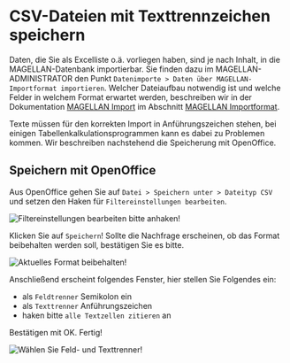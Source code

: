 # CSV-Dateien mit Texttrennzeichen speichern


Daten, die Sie als Excelliste o.ä. vorliegen haben, sind je nach Inhalt, in die MAGELLAN-Datenbank importierbar. Sie finden dazu im MAGELLAN-ADMINISTRATOR den Punkt `Datenimporte > Daten über MAGELLAN-Importformat importieren`. Welcher Dateiaufbau notwendig ist und welche Felder in welchem Format erwartet werden, beschreiben wir in der Dokumentation [MAGELLAN Import](https://doc.magellan6-import.stueber.de/) im Abschnitt [MAGELLAN Importformat](https://doc.magellan-import.stueber.de/MagImp/magellan-importformat.html).

Texte müssen für den korrekten Import in Anführungszeichen stehen, bei einigen Tabellenkalkulationsprogrammen kann es dabei zu Problemen kommen. Wir beschreiben nachstehend die Speicherung mit OpenOffice.


## Speichern mit OpenOffice

Aus OpenOffice gehen Sie auf `Datei > Speichern unter > Dateityp CSV` und setzen den Haken für `Filtereinstellungen bearbeiten`.
 
![Filtereinstellungen bearbeiten bitte anhaken!](images/csv1.png)

Klicken Sie auf `Speichern`! Sollte die Nachfrage erscheinen, ob das Format beibehalten werden soll, bestätigen Sie es bitte. 

![Aktuelles Format beibehalten!](images/csv2.png)

 
Anschließend erscheint folgendes Fenster, hier stellen Sie Folgendes ein:
* als `Feldtrenner` Semikolon ein
* als `Texttrenner` Anführungszeichen
* haken bitte `alle Textzellen zitieren` an

Bestätigen mit OK. Fertig!
 
![Wählen Sie Feld- und Texttrenner!](images/csv3.png)

